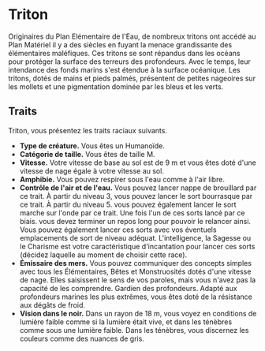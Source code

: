 # Triton

Originaires du Plan Elémentaire de l'Eau, de nombreux tritons ont accédé au Plan Matériel il y a des siècles en fuyant la menace grandissante des élémentaires maléfiques. Ces tritons se sont répandus dans les océans pour protéger la surface des terreurs des profondeurs. Avec le temps, leur intendance des fonds marins s'est étendue à la surface océanique.
Les tritons, dotés de mains et pieds palmés, présentent de petites nageoires sur les mollets et une pigmentation dominée par les bleus et les verts.

## Traits

Triton, vous présentez les traits raciaux suivants.

- **Type de créature.** Vous êtes un Humanoïde.
- **Catégorie de taille.** Vous êtes de taille M.
- **Vitesse.** Votre vitesse de base au sol est de 9 m et vous êtes doté d'une vitesse de nage égale à votre vitesse au sol.
- **Amphibie.** Vous pouvez respirer sous l'eau comme à l'air libre.
- **Contrôle de l'air et de l'eau.** Vous pouvez lancer nappe de brouillard par ce trait. À partir du niveau 3, vous pouvez lancer le sort bourrasque par ce trait. À partir du niveau 5. vous pouvez également lancer le sort marche sur l'onde par ce trait. Une fois l'un de ces sorts lancé par ce biais. vous devez terminer un repos long pour pouvoir le relancer ainsi. Vous pouvez également lancer ces sorts avec vos éventuels emplacements de sort de niveau adéquat.
  L'intelligence, la Sagesse ou le Charisme est votre caractéristique d'incantation pour lancer ces sorts (décidez laquelle au moment de choisir cette race).
- **Émissaire des mers.** Vous pouvez communiquer des concepts simples avec tous les Élémentaires, Bêtes et Monstruosités dotés d'une vitesse de nage. Elles saisissent le sens de vos paroles, mais vous n'avez pas la capacité de les comprendre.
  Gardien des profondeurs. Adapté aux profondeurs marines les plus extrêmes, vous êtes doté de la résistance aux dégâts de froid.
- **Vision dans le noir.** Dans un rayon de 18 m, vous voyez en conditions de lumière faible comme si la lumière était vive, et dans les ténèbres comme sous une lumière faible.
  Dans les ténèbres, vous discernez les couleurs comme des nuances de gris.
